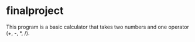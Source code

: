 # finalproject

This program is a basic calculator that takes two numbers and one operator (+, -, *, /).

